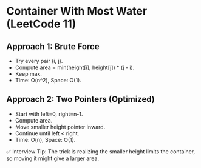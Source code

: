 # Container With Most Water (LeetCode 11)

## Approach 1: Brute Force

- Try every pair (i, j).
- Compute area = min(height[i], height[j]) \* (j - i).
- Keep max.
- Time: O(n^2), Space: O(1).

## Approach 2: Two Pointers (Optimized)

- Start with left=0, right=n-1.
- Compute area.
- Move smaller height pointer inward.
- Continue until left < right.
- Time: O(n), Space: O(1).

✅ Interview Tip: The trick is realizing the smaller height limits the container, so moving it might give a larger area.
